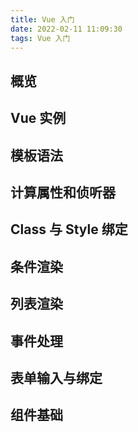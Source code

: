 ```yaml
---
title: Vue 入门
date: 2022-02-11 11:09:30
tags: Vue 入门
---
```



## 概览

## Vue 实例

## 模板语法

## 计算属性和侦听器

## Class 与 Style 绑定

## 条件渲染

## 列表渲染

## 事件处理

## 表单输入与绑定

## 组件基础
